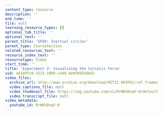 ```yaml
---
content_type: resource
description: ''
end_time: ''
file: null
learning_resource_types: []
optional_tab_title: ''
optional_text: ''
parent_title: 'GFDV: Inertial circles'
parent_type: CourseSection
related_resources_text: ''
resource_index_text: ''
resourcetype: Video
start_time: ''
title: 'Experiment V: Visualizing the Coriolis Force'
uid: a6189fc0-3223-1899-c449-8e049920d6d2
video_files:
  archive_url: http://www.archive.org/download/MIT12.003F02/ref_frames.mp4
  video_captions_file: null
  video_thumbnail_file: https://img.youtube.com/vi/RrWKSOvqV-0/default.jpg
  video_transcript_file: null
video_metadata:
  youtube_id: RrWKSOvqV-0
---
```

